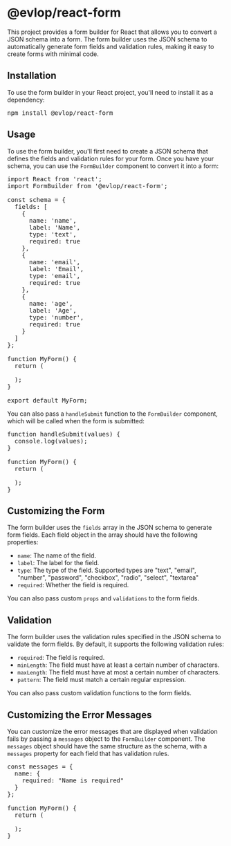 <h1>@evlop/react-form</h1>

<p>This project provides a form builder for React that allows you to convert a JSON schema into a form. The form builder uses the JSON schema to automatically generate form fields and validation rules, making it easy to create forms with minimal code.</p>

<h2>Installation</h2>

<p>To use the form builder in your React project, you'll need to install it as a dependency:</p>

<pre>npm install @evlop/react-form</pre>

<h2>Usage</h2>

<p>To use the form builder, you'll first need to create a JSON schema that defines the fields and validation rules for your form. Once you have your schema, you can use the <code>FormBuilder</code> component to convert it into a form:</p>

<pre>
import React from 'react';
import FormBuilder from '@evlop/react-form';

const schema = {
  fields: [
    {
      name: 'name',
      label: 'Name',
      type: 'text',
      required: true
    },
    {
      name: 'email',
      label: 'Email',
      type: 'email',
      required: true
    },
    {
      name: 'age',
      label: 'Age',
      type: 'number',
      required: true
    }
  ]
};

function MyForm() {
  return (
    <FormBuilder schema={schema} />
  );
}

export default MyForm;
</pre>

<p>You can also pass a <code>handleSubmit</code> function to the <code>FormBuilder</code> component, which will be called when the form is submitted:</p>

<pre>
function handleSubmit(values) {
  console.log(values);
}

function MyForm() {
  return (
    <FormBuilder schema={schema} handleSubmit={handleSubmit} />
  );
}
</pre>

<h2>Customizing the Form</h2>

<p>The form builder uses the <code>fields</code> array in the JSON schema to generate form fields. Each field object in the array should have the following properties:</p>

<ul>
<li><code>name</code>: The name of the field.</li>
<li><code>label</code>: The label for the field.</li>
<li><code>type</code>: The type of the field. Supported types are "text", "email", "number", "password", "checkbox", "radio", "select", "textarea"</li>
<li><code>required</code>: Whether the field is required.</li>
</ul>

<p>You can also pass custom <code>props</code> and <code>validations</code> to the form fields.</p>

<h2>Validation</h2>

<p>The form builder uses the validation rules specified in the JSON schema to validate the form fields. By default, it supports the following validation rules:</p>

<ul>
<li><code>required</code>: The field is required.</li>
<li><code>minLength</code>: The field must have at least a certain number of characters.</li>
<li><code>maxLength</code>: The field must have at most a certain number of characters.</li>
<li><code>pattern</code>: The field must match a certain regular expression.</li>
</ul>

<p>You can also pass custom validation functions to the form fields.</p>

<h2>Customizing the Error Messages</h2>

<p>You can customize the error messages that are displayed when validation fails by passing a <code>messages</code> object to the <code>FormBuilder</code> component. The <code>messages</code> object should have the same structure as the schema, with a <code>messages</code> property for each field that has validation rules.</p>

<pre>
const messages = {
  name: {
    required: "Name is required"
  }
};

function MyForm() {
  return (
    <FormBuilder schema={schema} messages={messages} />
  );
}
</pre>

